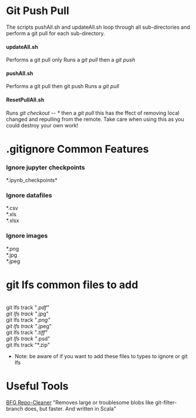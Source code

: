 # Git Push Pull

The scripts pushAll.sh and updateAll.sh loop through all sub-directories and perform a git pull for each sub-directory.

#### updateAll.sh
Performs a git pull only
Runs a <i>git pull</i> then a <i>git push</i>

#### pushAll.sh
Performs a git pull then git push
Runs a <i>git pull</i>

#### ResetPullAll.sh
Runs <i>git checkout -- *</i> then a <i>git pull</i> this has the ffect of removing local changed and repulling from the remote. Take care when using this as you could destroy your own work!


# .gitignore Common Features

### Ignore jupyter checkpoints
\*.ipynb_checkpoints\*

### Ignore datafiles
\*.csv<br>\*.xls<br>\*.xlsx

### Ignore images
\*.png<br>\*.jpg<br>\*.jpeg

# git lfs common files to add
<br> git lfs track "*.pdf"
<br> git lfs track "*.jpg"
<br> git lfs track "*.png"
<br> git lfs track "*.jpeg"
<br> git lfs track "*.tiff"
<br> git lfs track "*.psd"
<br> git lfs track "*.zip"

* Note: be aware of if you want to add these files to types to ignore or git lfs

# Useful Tools
[BFG Repo-Cleaner]("https://rtyley.github.io/bfg-repo-cleaner/") "Removes large or troublesome blobs like git-filter-branch does, but faster. And written in Scala"
